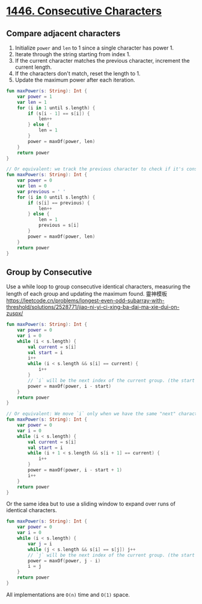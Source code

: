 # [1446. Consecutive Characters](https://leetcode.com/problems/consecutive-characters/)

## Compare adjacent characters
1. Initialize `power` and `len` to 1 since a single character has power 1.
2. Iterate through the string starting from index 1.
3. If the current character matches the previous character, increment the current length.
4. If the characters don't match, reset the length to 1.
5. Update the maximum power after each iteration.

```kotlin
fun maxPower(s: String): Int {
    var power = 1
    var len = 1
    for (i in 1 until s.length) {
        if (s[i - 1] == s[i]) {
            len++
        } else {
            len = 1
        }
        power = maxOf(power, len)
    }
    return power
}

// Or equivalent: we track the previous character to check if it's consecutive.
fun maxPower(s: String): Int {
    var power = 0
    var len = 0
    var previous = ' '
    for (i in 0 until s.length) {
        if (s[i] == previous) {
            len++
        } else {
            len = 1
            previous = s[i]
        }
        power = maxOf(power, len)
    }
    return power
}
```

## Group by Consecutive
Use a while loop to group consecutive identical characters, measuring the length of each group and updating the maximum found.
靈神模板 https://leetcode.cn/problems/longest-even-odd-subarray-with-threshold/solutions/2528771/jiao-ni-yi-ci-xing-ba-dai-ma-xie-dui-on-zuspx/

```kotlin
fun maxPower(s: String): Int {
    var power = 0
    var i = 0
    while (i < s.length) {
        val current = s[i]
        val start = i
        i++
        while (i < s.length && s[i] == current) {
            i++
        }
        // `i` will be the next index of the current group. (the start of the next group)
        power = maxOf(power, i - start)
    }
    return power
}

// Or equivalent: We move `i` only when we have the same "next" character. `i` will stop at the end of the current group.
fun maxPower(s: String): Int {
    var power = 0
    var i = 0
    while (i < s.length) {
        val current = s[i]
        val start = i
        while (i + 1 < s.length && s[i + 1] == current) {
            i++
        }
        power = maxOf(power, i - start + 1)
        i++
    }
    return power
}
```

Or the same idea but to use a sliding window to expand over runs of identical characters.
```kotlin
fun maxPower(s: String): Int {
    var power = 0
    var i = 0
    while (i < s.length) {
        var j = i
        while (j < s.length && s[i] == s[j]) j++
        // `j` will be the next index of the current group. (the start of the next group)
        power = maxOf(power, j - i)
        i = j
    }
    return power
}
```

All implementations are `O(n)` time and `O(1)` space.